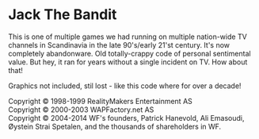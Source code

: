 # Jack The Bandit

This is one of multiple games we had running on multiple nation-wide TV channels in Scandinavia in the late 90's/early 21'st century.
It's now completely abandonware. Old totally-crappy code of personal sentimental value.
But hey, it ran for years without a single incident on TV. How about that!  

Graphics not included, stil lost - like this code where for over a decade!  

Copyright © 1998-1999 RealityMakers Entertainment AS  
Copyright © 2000-2003 WAPFactory.net AS  
Copyright © 2004-2014 WF's founders, Patrick Hanevold, Ali Emasoudi, Øystein Strai Spetalen, and the thousands of shareholders in WF.
